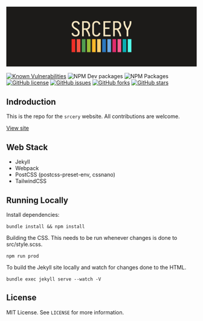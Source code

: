 ![Srcery Banner](/assets/images/title.png)

[![Known Vulnerabilities](https://snyk.io/test/github/srcery-colors/srcery/badge.svg?targetFile=package.json)](https://snyk.io/test/github/srcery-colors/srcery?targetFile=package.json)
![NPM Dev packages](https://img.shields.io/david/dev/srcery-colors/srcery.svg)
![NPM Packages](https://img.shields.io/david/srcery-colors/srcery.svg)
[![GitHub license](https://img.shields.io/github/license/srcery-colors/srcery.svg)](https://github.com/srcery-colors/srcery/blob/master/LICENSE)
[![GitHub issues](https://img.shields.io/github/issues/srcery-colors/srcery.svg)](https://github.com/srcery-colors/srcery/issues)
[![GitHub forks](https://img.shields.io/github/forks/srcery-colors/srcery.svg)](https://github.com/srcery-colors/srcery/network)
[![GitHub stars](https://img.shields.io/github/stars/srcery-colors/srcery.svg)](https://github.com/srcery-colors/srcery/stargazers)

Indroduction
------------

This is the repo for the `srcery` website.  All contributions are
welcome.

[View site](https://srcery-colors.github.io/)

Web Stack
---------

*   Jekyll
*   Webpack
*   PostCSS (postcss-preset-env, cssnano)
*   TailwindCSS

Running Locally
---------------

Install dependencies:

    bundle install && npm install

Building the CSS.  This needs to be run whenever changes is done to src/style.scss.

    npm run prod

To build the Jekyll site locally and watch for changes done to the HTML.

    bundle exec jekyll serve --watch -V

License
-------
MIT License. See `LICENSE` for more information.
